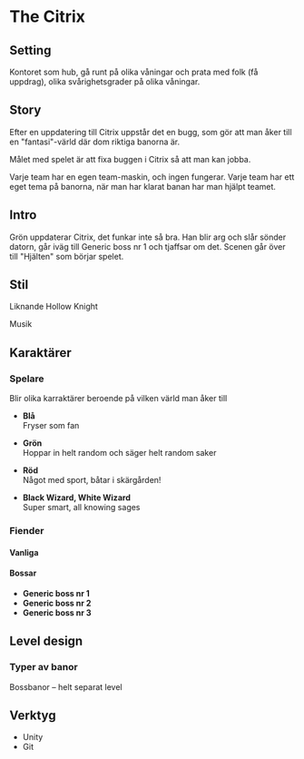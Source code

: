 # The Citrix

## Setting
Kontoret som hub, gå runt på olika våningar och prata med folk (få uppdrag), olika svårighetsgrader på olika våningar. 

## Story
Efter en uppdatering till Citrix uppstår det en bugg, som gör att man åker till en "fantasi"-värld där dom riktiga banorna är. 

Målet med spelet är att fixa buggen i Citrix så att man kan jobba. 

Varje team har en egen team-maskin, och ingen fungerar. Varje team har ett eget tema på banorna, när man har klarat banan har man hjälpt teamet. 

## Intro
Grön uppdaterar Citrix, det funkar inte så bra. Han blir arg och slår sönder datorn, går iväg till Generic boss nr 1 och tjaffsar om det. Scenen går över till "Hjälten" som börjar spelet. 

## Stil 
Liknande Hollow Knight 

Musik 

## Karaktärer
### Spelare
Blir olika karraktärer beroende på vilken värld man åker till 

- **Blå**<br>
Fryser som fan 

- **Grön**<br>
Hoppar in helt random och säger helt random saker 

- **Röd**<br>
Något med sport, båtar i skärgården!

- **Black Wizard, White Wizard**<br>
Super smart, all knowing sages 

### Fiender
#### Vanliga
#### Bossar
- **Generic boss nr 1**<br>
- **Generic boss nr 2**<br>
- **Generic boss nr 3**<br>

## Level design
### Typer av banor
Bossbanor – helt separat level

## Verktyg
- Unity
- Git
